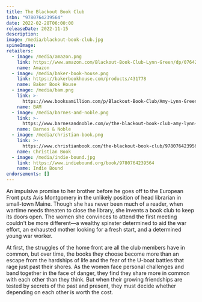 ```yaml
---
title: The Blackout Book Club
isbn: "9780764239564"
date: 2022-02-28T06:00:00
releaseDate: 2022-11-15
description:
image: /media/blackout-book-club.jpg
spineImage:
retailers:
  - image: /media/amazon.png
    link: https://www.amazon.com/Blackout-Book-Club-Lynn-Green/dp/0764239562/
    name: Amazon
  - image: /media/baker-book-house.png
    link: https://bakerbookhouse.com/products/431778
    name: Baker Book House
  - image: /media/bam.png
    link: >-
      https://www.booksamillion.com/p/Blackout-Book-Club/Amy-Lynn-Green/9780764239564?id=7838045165670
    name: BAM
  - image: /media/barnes-and-noble.png
    link: >-
      https://www.barnesandnoble.com/w/the-blackout-book-club-amy-lynn-green/1141012099?ean=9780764239564
    name: Barnes & Noble
  - image: /media/christian-book.png
    link: >-
      https://www.christianbook.com/the-blackout-book-club/9780764239564/pd/239564
    name: Christian Book
  - image: /media/indie-bound.jpg
    link: https://www.indiebound.org/book/9780764239564
    name: Indie Bound
endorsements: []
---
```


An impulsive promise to her brother before he goes off to the European Front puts Avis Montgomery in the unlikely position of head librarian in small-town Maine. Though she has never been much of a reader, when wartime needs threaten to close the library, she invents a book club to keep its doors open. The women she convinces to attend the first meeting couldn't be more different&mdash;a wealthy spinster determined to aid the war effort, an exhausted mother looking for a fresh start, and a determined young war worker.

At first, the struggles of the home front are all the club members have in common, but over time, the books they choose become more than an escape from the hardships of life and the fear of the U-boat battles that rage just past their shores. As the women face personal challenges and band together in the face of danger, they find they share more in common with each other than they think. But when their growing friendships are tested by secrets of the past and present, they must decide whether depending on each other is worth the cost.
